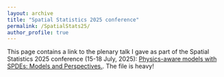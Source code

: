 ```yaml
---
layout: archive
title: "Spatial Statistics 2025 conference"
permalink: /SpatialStats25/
author_profile: true
---
```



This page contains a link to the plenary talk I gave as part of the Spatial Statistics 2025 conference (15-18 July, 2025): [Physics-aware models with SPDEs: Models and Perspectives.](../files/pereira_SpatialStats25.pdf). The file is heavy!
